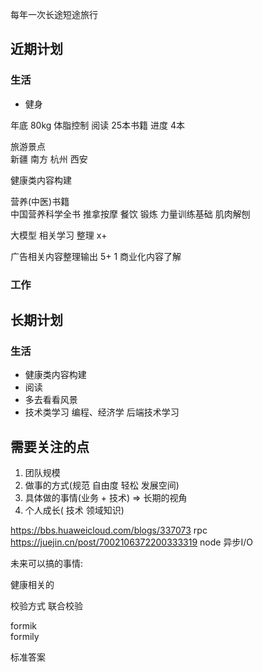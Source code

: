 每年一次长途短途旅行


## 近期计划
### 生活
* 健身 



年底  80kg 体脂控制
阅读 25本书籍  进度 4本

旅游景点  
    新疆
    南方
        杭州
    西安 

健康类内容构建

营养(中医)书籍  
    中国营养科学全书
    推拿按摩
    餐饮
锻炼 
    力量训练基础
    肌肉解刨

大模型 相关学习 整理 x+

广告相关内容整理输出  5+  1 
商业化内容了解


### 工作

## 长期计划
### 生活
* 健康类内容构建
* 阅读 
* 多去看看风景
* 技术类学习 编程、经济学 后端技术学习


## 需要关注的点

1. 团队规模
2. 做事的方式(规范 自由度 轻松 发展空间)
3. 具体做的事情(业务 + 技术) => 长期的视角
4. 个人成长( 技术 领域知识) 


https://bbs.huaweicloud.com/blogs/337073  rpc
https://juejin.cn/post/7002106372200333319  node 异步I/O



未来可以搞的事情:
  
健康相关的



校验方式 联合校验

formik  
formily 


标准答案










































































